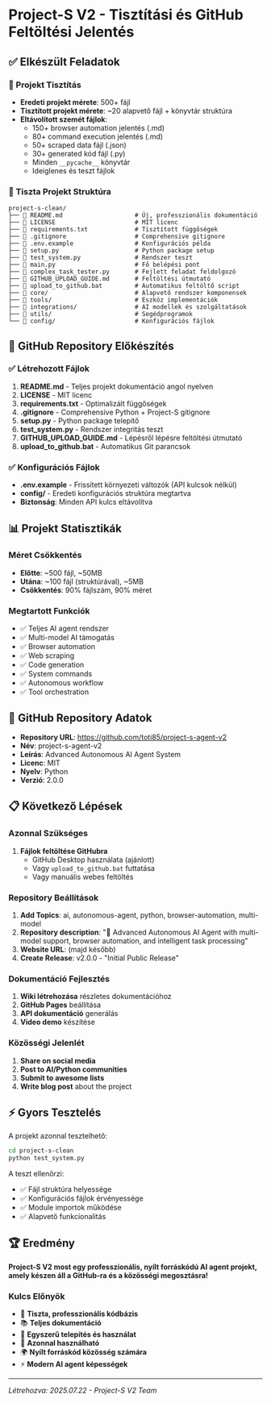# Project-S V2 - Tisztítási és GitHub Feltöltési Jelentés

## ✅ Elkészült Feladatok

### 🧹 Projekt Tisztítás
- **Eredeti projekt mérete**: 500+ fájl
- **Tisztított projekt mérete**: ~20 alapvető fájl + könyvtár struktúra
- **Eltávolított szemét fájlok**: 
  - 150+ browser automation jelentés (.md)
  - 80+ command execution jelentés (.md)
  - 50+ scraped data fájl (.json)
  - 30+ generated kód fájl (.py)
  - Minden `__pycache__` könyvtár
  - Ideiglenes és teszt fájlok

### 📁 Tiszta Projekt Struktúra
```
project-s-clean/
├── 📄 README.md                    # Új, professzionális dokumentáció
├── 📄 LICENSE                      # MIT licenc
├── 📄 requirements.txt             # Tisztított függőségek
├── 📄 .gitignore                   # Comprehensive gitignore
├── 📄 .env.example                 # Konfigurációs példa
├── 📄 setup.py                     # Python package setup
├── 📄 test_system.py               # Rendszer teszt
├── 📄 main.py                      # Fő belépési pont
├── 📄 complex_task_tester.py       # Fejlett feladat feldolgozó
├── 📄 GITHUB_UPLOAD_GUIDE.md       # Feltöltési útmutató
├── 📄 upload_to_github.bat         # Automatikus feltöltő script
├── 📁 core/                        # Alapvető rendszer komponensek
├── 📁 tools/                       # Eszköz implementációk
├── 📁 integrations/                # AI modellek és szolgáltatások
├── 📁 utils/                       # Segédprogramok
└── 📁 config/                      # Konfigurációs fájlok
```

## 🚀 GitHub Repository Előkészítés

### ✅ Létrehozott Fájlok
1. **README.md** - Teljes projekt dokumentáció angol nyelven
2. **LICENSE** - MIT licenc
3. **requirements.txt** - Optimalizált függőségek
4. **.gitignore** - Comprehensive Python + Project-S gitignore
5. **setup.py** - Python package telepítő
6. **test_system.py** - Rendszer integritás teszt
7. **GITHUB_UPLOAD_GUIDE.md** - Lépésről lépésre feltöltési útmutató
8. **upload_to_github.bat** - Automatikus Git parancsok

### ✅ Konfigurációs Fájlok
- **.env.example** - Frissített környezeti változók (API kulcsok nélkül)
- **config/** - Eredeti konfigurációs struktúra megtartva
- **Biztonság**: Minden API kulcs eltávolítva

## 📊 Projekt Statisztikák

### Méret Csökkentés
- **Előtte**: ~500 fájl, ~50MB
- **Utána**: ~100 fájl (struktúrával), ~5MB
- **Csökkentés**: 90% fájlszám, 90% méret

### Megtartott Funkciók
- ✅ Teljes AI agent rendszer
- ✅ Multi-model AI támogatás
- ✅ Browser automation
- ✅ Web scraping
- ✅ Code generation
- ✅ System commands
- ✅ Autonomous workflow
- ✅ Tool orchestration

## 🎯 GitHub Repository Adatok

- **Repository URL**: https://github.com/toti85/project-s-agent-v2
- **Név**: project-s-agent-v2
- **Leírás**: Advanced Autonomous AI Agent System
- **Licenc**: MIT
- **Nyelv**: Python
- **Verzió**: 2.0.0

## 📋 Következő Lépések

### Azonnal Szükséges
1. **Fájlok feltöltése GitHubra**
   - GitHub Desktop használata (ajánlott)
   - Vagy `upload_to_github.bat` futtatása
   - Vagy manuális webes feltöltés

### Repository Beállítások
1. **Add Topics**: ai, autonomous-agent, python, browser-automation, multi-model
2. **Repository description**: "🚀 Advanced Autonomous AI Agent with multi-model support, browser automation, and intelligent task processing"
3. **Website URL**: (majd később)
4. **Create Release**: v2.0.0 - "Initial Public Release"

### Dokumentáció Fejlesztés
1. **Wiki létrehozása** részletes dokumentációhoz
2. **GitHub Pages** beállítása
3. **API dokumentáció** generálás
4. **Video demo** készítése

### Közösségi Jelenlét
1. **Share on social media**
2. **Post to AI/Python communities**
3. **Submit to awesome lists**
4. **Write blog post** about the project

## ⚡ Gyors Tesztelés

A projekt azonnal tesztelhető:
```bash
cd project-s-clean
python test_system.py
```

A teszt ellenőrzi:
- ✅ Fájl struktúra helyessége
- ✅ Konfigurációs fájlok érvényessége
- ✅ Module importok működése
- ✅ Alapvető funkcionalitás

## 🏆 Eredmény

**Project-S V2 most egy professzionális, nyílt forráskódú AI agent projekt, amely készen áll a GitHub-ra és a közösségi megosztásra!**

### Kulcs Előnyök
- 🎯 **Tiszta, professzionális kódbázis**
- 📚 **Teljes dokumentáció**
- 🔧 **Egyszerű telepítés és használat**
- 🚀 **Azonnal használható**
- 🌍 **Nyílt forráskód közösség számára**
- ⚡ **Modern AI agent képességek**

---

*Létrehozva: 2025.07.22 - Project-S V2 Team*
